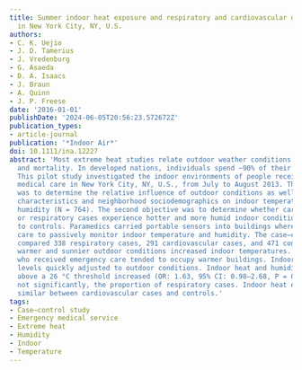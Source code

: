 ```yaml
---
title: Summer indoor heat exposure and respiratory and cardiovascular distress calls
  in New York City, NY, U.S.
authors:
- C. K. Uejio
- J. D. Tamerius
- J. Vredenburg
- G. Asaeda
- D. A. Isaacs
- J. Braun
- A. Quinn
- J. P. Freese
date: '2016-01-01'
publishDate: '2024-06-05T20:56:23.572672Z'
publication_types:
- article-journal
publication: '*Indoor Air*'
doi: 10.1111/ina.12227
abstract: 'Most extreme heat studies relate outdoor weather conditions to human morbidity
  and mortality. In developed nations, individuals spend ~90% of their time indoors.
  This pilot study investigated the indoor environments of people receiving emergency
  medical care in New York City, NY, U.S., from July to August 2013. The first objective
  was to determine the relative influence of outdoor conditions as well as patient
  characteristics and neighborhood sociodemographics on indoor temperature and specific
  humidity (N = 764). The second objective was to determine whether cardiovascular
  or respiratory cases experience hotter and more humid indoor conditions as compared
  to controls. Paramedics carried portable sensors into buildings where patients received
  care to passively monitor indoor temperature and humidity. The case–control study
  compared 338 respiratory cases, 291 cardiovascular cases, and 471 controls. Intuitively,
  warmer and sunnier outdoor conditions increased indoor temperatures. Older patients
  who received emergency care tended to occupy warmer buildings. Indoor-specific humidity
  levels quickly adjusted to outdoor conditions. Indoor heat and humidity exposure
  above a 26 °C threshold increased (OR: 1.63, 95% CI: 0.98–2.68, P = 0.056), but
  not significantly, the proportion of respiratory cases. Indoor heat exposures were
  similar between cardiovascular cases and controls.'
tags:
- Case–control study
- Emergency medical service
- Extreme heat
- Humidity
- Indoor
- Temperature
---
```

